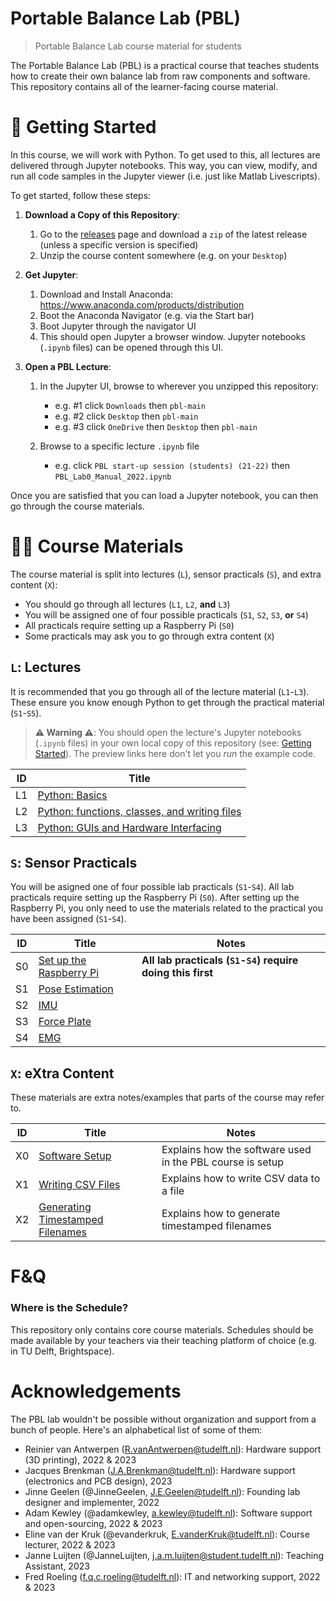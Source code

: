 # Portable Balance Lab (PBL)

> Portable Balance Lab course material for students

The Portable Balance Lab (PBL) is a practical course that teaches students how to create their own balance lab from raw components and software. This repository contains all of the learner-facing course material.


# <a name="getting-started"></a> 🚀 Getting Started

In this course, we will work with Python. To get used to this, all lectures are delivered through Jupyter notebooks. This way, you can view, modify, and run all code samples in the Jupyter viewer (i.e. just like Matlab Livescripts).

To get started, follow these steps:

1. **Download a Copy of this Repository**:

    1. Go to the [releases](../../releases) page and download a `zip` of the latest release
       (unless a specific version is specified)
    2. Unzip the course content somewhere (e.g. on your `Desktop`)

2. **Get Jupyter**:

    1. Download and Install Anaconda: https://www.anaconda.com/products/distribution
    2. Boot the Anaconda Navigator (e.g. via the Start bar)
    3. Boot Jupyter through the navigator UI
    4. This should open Jupyter a browser window. Jupyter notebooks (`.ipynb` files) can be opened through this UI.

3. **Open a PBL Lecture**:

    1. In the Jupyter UI, browse to wherever you unzipped this repository:

        * e.g. #1 click `Downloads` then `pbl-main`
        * e.g. #2 click `Desktop` then `pbl-main`
        * e.g. #3 click `OneDrive` then `Desktop` then `pbl-main`

    2. Browse to a specific lecture `.ipynb` file

         * e.g. click `PBL start-up session (students) (21-22)` then `PBL_Lab0_Manual_2022.ipynb`

Once you are satisfied that you can load a Jupyter notebook, you can then go through the course materials.


# 👩‍🏫 Course Materials

The course material is split into lectures (`L`), sensor practicals (`S`), and extra content (`X`):

- You should go through all lectures (`L1`, `L2`, **and** `L3`)
- You will be assigned one of four possible practicals (`S1`, `S2`, `S3`, **or** `S4`)
- All practicals require setting up a Raspberry Pi (`S0`)
- Some practicals may ask you to go through extra content (`X`)


## `L`: Lectures

It is recommended that you go through all of the lecture material (`L1`-`L3`). These ensure you know enough Python to get through the practical material (`S1`-`S5`).

> **⚠️ Warning ⚠️**: You should open the lecture's Jupyter notebooks (`.ipynb` files) in your own local copy of this repository (see: [Getting Started](#getting-started)). The preview links here don't let you *run* the example code.

| ID | Title |
| -- | ----- |
| L1 | [Python: Basics](L1_PythonBasics/L1_PythonBasics.ipynb) |
| L2 | [Python: functions, classes, and writing files](L2_PythonClassesAndWritingFiles/L2_PythonClassesAndWritingFiles.ipynb) |
| L3 | [Python: GUIs and Hardware Interfacing](L3_PythonGUIsAndHardware/L3_PythonGUIsAndHardware.ipynb) |


## `S`: Sensor Practicals

You will be asigned one of four possible lab practicals (`S1`-`S4`). All lab practicals require setting up the Raspberry Pi (`S0`). After setting up the Raspberry Pi, you only need to use the materials related to the practical you have been assigned (`S1`-`S4`).

| ID | Title | Notes |
| -- | ----- | ----- |
| S0 | [Set up the Raspberry Pi](S0_SetUpRaspberryPi/S0_SetUpRaspberryPi.ipynb) | **All lab practicals (`S1`-`S4`) require doing this first** |
| S1 | [Pose Estimation](S1_PoseEstimation/S1_PoseEstimation.ipynb) | |
| S2 | [IMU](S2_IMU/S2_IMU.ipynb) | |
| S3 | [Force Plate](S3_ForcePlate/S3_ForcePlate.ipynb) | |
| S4 | [EMG](S4_EMG/S4_EMG.ipynb) | |


## `X`: eXtra Content

These materials are extra notes/examples that parts of the course may refer to.

| ID | Title | Notes |
| -- | ----- | ----- |
| X0 | [Software Setup](X0_SoftwareSetup/README.md) | Explains how the software used in the PBL course is setup |
| X1 | [Writing CSV Files](X1_WritingCSVFiles/X1_WritingCSVFiles.ipynb) | Explains how to write CSV data to a file |
| X2 | [Generating Timestamped Filenames](X2_GeneratingTimestampedFilenames/X2_GeneratingTimestampedFilenames.ipynb) | Explains how to generate timestamped filenames |


# F&Q

### Where is the Schedule?

This repository only contains core course materials. Schedules should be made available by your teachers via their teaching platform of choice (e.g. in TU Delft, Brightspace).

# Acknowledgements

The PBL lab wouldn't be possible without organization and support from a bunch of people. Here's an
alphabetical list of some of them:

- Reinier van Antwerpen (R.vanAntwerpen@tudelft.nl): Hardware support (3D printing), 2022 & 2023
- Jacques Brenkman (J.A.Brenkman@tudelft.nl): Hardware support (electronics and PCB design), 2023
- Jinne Geelen (@JinneGeelen, J.E.Geelen@tudelft.nl): Founding lab designer and implementer, 2022
- Adam Kewley (@adamkewley, a.kewley@tudelft.nl): Software support and open-sourcing, 2022 & 2023
- Eline van der Kruk (@evanderkruk, E.vanderKruk@tudelft.nl): Course lecturer, 2022 & 2023
- Janne Luijten (@JanneLuijten, j.a.m.luijten@student.tudelft.nl): Teaching Assistant, 2023
- Fred Roeling (f.q.c.roeling@tudelft.nl): IT and networking support, 2022 & 2023
